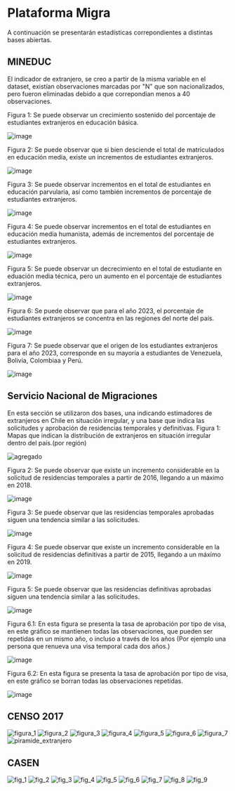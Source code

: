 # Plataforma Migra
A continuación se presentarán estadísticas correpondientes a distintas bases abiertas.
## MINEDUC
El indicador de extranjero, se creo a partir de la misma variable en el dataset, existían observaciones marcadas por "N" que son nacionalizados, pero fueron eliminadas debido a que correpondian menos a 40 observaciones.

Figura 1: Se puede observar un crecimiento sostenido del porcentaje de estudiantes extranjeros en educación básica.

![image](https://github.com/NucleoMIGRA/Plataforma_privado/assets/154906172/e798fff6-303c-4784-9cea-0a48005f935b)

Figura 2: Se puede observar que si bien desciende el total de matriculados en educación media, existe un incrementos de estudiantes extranjeros.

![image](https://github.com/NucleoMIGRA/Plataforma_privado/assets/154906172/3f3c7c00-89f3-4bfd-a64d-134d5de701b7)

Figura 3: Se puede observar incrementos en el total de estudiantes en educación parvularia, así como también incrementos de porcentaje de estudiantes extranjeros.

![image](https://github.com/NucleoMIGRA/Plataforma_privado/assets/154906172/4e762b8f-7344-4efd-bad4-7903f3143ffe)

Figura 4: Se puede observar incrementos en el total de estudiantes en educación media humanista, además de incrementos del porcentaje de estudiantes extranjeros.

![image](https://github.com/NucleoMIGRA/Plataforma_privado/assets/154906172/278a3191-5752-459f-a031-356107908ad4)

Figura 5: Se puede observar un decrecimiento en el total de estudiante en eduación media técnica, pero un aumento en el porcentaje de estudiantes extranjeros.

![image](https://github.com/NucleoMIGRA/Plataforma_privado/assets/154906172/5050aee9-d90c-404e-8618-3433e11adaf6)

Figura 6: Se puede observar que para el año 2023, el porcentaje de estudiantes extranjeros se concentra en las regiones del norte del país.

![image](https://github.com/NucleoMIGRA/Plataforma_privado/assets/154906172/adef55f9-eceb-48f7-9f25-d1321958c511)

Figura 7: Se puede observar que el origen de los estudiantes extranjeros para el año 2023, corresponde en su mayoría a estudiantes de Venezuela, Bolivia, Colombiaa y Perú.

![image](https://github.com/NucleoMIGRA/Plataforma_privado/assets/154906172/cf36f7fe-26b1-455f-ac22-827c3b0fce3c)


## Servicio Nacional de Migraciones
En esta sección se utilizaron dos bases, una indicando estimadores de extranjeros en Chile en situación irregular, y una base que indica las solicitudes y aprobación de residencias temporales y definitivas.
Figura 1: Mapas que indican la distribución de extranjeros en situación irregular dentro del país.(por región)

![agregado](https://github.com/NucleoMIGRA/Plataforma_privado/assets/154906172/0a15e904-28d2-4ab7-884b-a9323886ce42)

Figura 2: Se puede observar que existe un incremento considerable en la solicitud de residencias temporales a partir de 2016, llegando a un máximo en 2018.

![image](https://github.com/NucleoMIGRA/Plataforma_privado/assets/154906172/90e236fd-8e69-4cda-ad16-1e09be49c3d1)

Figura 3: Se puede observar que las residencias temporales aprobadas siguen una tendencia similar a las solicitudes.

![image](https://github.com/NucleoMIGRA/Plataforma_privado/assets/154906172/feca93ea-a3a2-425b-bf91-cee753485c5a)

Figura 4: Se puede observar que existe un incremento considerable en la solicitud de residencias definitivas a partir de 2015, llegando a un máximo en 2019.

![image](https://github.com/NucleoMIGRA/Plataforma_privado/assets/154906172/87ccecfe-041a-4ebc-a0ee-a723bac268a3)

Figura 5: Se puede observar que las residencias definitivas aprobadas siguen una tendencia similar a las solicitudes.

![image](https://github.com/NucleoMIGRA/Plataforma_privado/assets/154906172/0106cfa6-b8a0-49ff-88df-e675833cadc0)

Figura 6.1: En esta figura se presenta la tasa de aprobación por tipo de visa, en este gráfico se mantienen todas las observaciones, que pueden ser repetidas en un mismo año, o incluso a través de los años (Por ejemplo una persona que renueva una visa temporal cada dos años.)

![image](https://github.com/NucleoMIGRA/Plataforma_privado/assets/154906172/d5b7f5ec-8972-437b-9624-f0f93842c82f)

Figura 6.2: En esta figura se presenta la tasa de aprobación por tipo de visa, en este gráfico se borran todas las observaciones repetidas.

![image](https://github.com/NucleoMIGRA/Plataforma_privado/assets/154906172/d91af72c-034a-4cb5-88fc-d14089dc045c)


## CENSO 2017
![figura_1](https://github.com/NucleoMIGRA/Plataforma_privado/assets/154906172/f51fdcb7-50b3-432d-8b7f-bf03083905fa)
![figura_2](https://github.com/NucleoMIGRA/Plataforma_privado/assets/154906172/49b7c763-f9fd-4e8e-84eb-17ad995cbecf)
![figura_3](https://github.com/NucleoMIGRA/Plataforma_privado/assets/154906172/4cf23ede-6189-4f2f-b073-6e352c113643)
![figura_4](https://github.com/NucleoMIGRA/Plataforma_privado/assets/154906172/592efe8b-7b20-4292-b4fc-35e538482e77)
![figura_5](https://github.com/NucleoMIGRA/Plataforma_privado/assets/154906172/ce5a9b77-00dd-4ab9-ba97-b15bd2f854eb)
![figura_6](https://github.com/NucleoMIGRA/Plataforma_privado/assets/154906172/7beb605a-2b73-413d-ba42-06b324b65d5a)
![figura_7](https://github.com/NucleoMIGRA/Plataforma_privado/assets/154906172/cec2f877-a1ac-4aa2-b66e-a7505d6e9420)
![piramide_extranjero](https://github.com/NucleoMIGRA/Plataforma_privado/assets/154906172/354b0209-66c7-450c-bba1-64082e77eb44)
## CASEN
![fig_1](https://github.com/NucleoMIGRA/Plataforma_privado/assets/154906172/9c8cd81f-bf1b-4f75-9d14-31a6419bcd9b)
![fig_2](https://github.com/NucleoMIGRA/Plataforma_privado/assets/154906172/8c44817f-69f0-4c20-afd3-0cb613dfb93a)
![fig_3](https://github.com/NucleoMIGRA/Plataforma_privado/assets/154906172/7c8cda9f-7c13-4a1f-a0c2-f7ac439b0f90)
![fig_4](https://github.com/NucleoMIGRA/Plataforma_privado/assets/154906172/b2d10400-64c2-4e56-9496-c044143ace79)
![fig_5](https://github.com/NucleoMIGRA/Plataforma_privado/assets/154906172/7d50ced9-4ca5-412f-b562-619a629cb70c)
![fig_6](https://github.com/NucleoMIGRA/Plataforma_privado/assets/154906172/43956083-99a0-4050-a0ea-7c222996f01a)
![fig_7](https://github.com/NucleoMIGRA/Plataforma_privado/assets/154906172/1f3f392d-42ef-49d0-880b-1e29b6538534)
![fig_8](https://github.com/NucleoMIGRA/Plataforma_privado/assets/154906172/e56f8a3a-2f4c-4052-afb8-fffb70c8063c)
![fig_9](https://github.com/NucleoMIGRA/Plataforma_privado/assets/154906172/aba0f21a-7b4b-4552-b5df-b2d38f6c7ff1)
